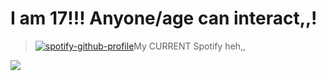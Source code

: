 # I am 17!!! Anyone/age can interact,,!
> [![spotify-github-profile](https://spotify-github-profile.kittinanx.com/api/view?uid=31ckcotx3gq2u7blnqkyoomguihi&cover_image=true&theme=natemoo-re&show_offline=true&background_color=121212&interchange=true&bar_color=ff0000&bar_color_cover=true)](https://spotify-github-profile.kittinanx.com/api/view?uid=31ckcotx3gq2u7blnqkyoomguihi&redirect=true)My CURRENT Spotify heh,,



![](https://komarev.com/ghpvc/?username=KillinGuysStealinEyes&color=ff69b4) 
